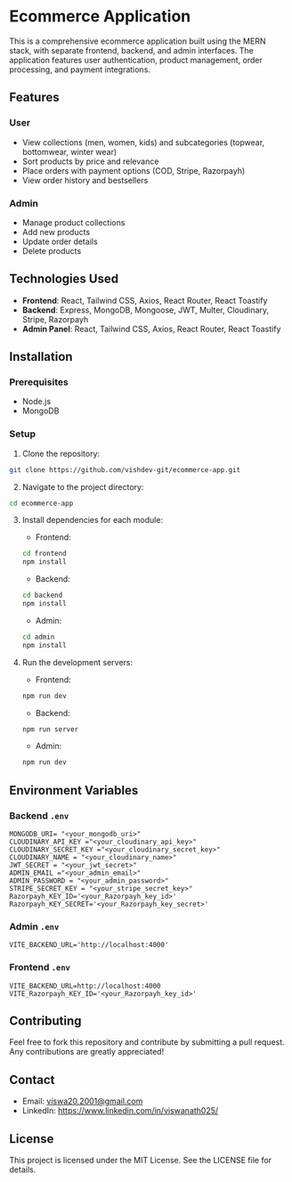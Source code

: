 # Ecommerce Application

This is a comprehensive ecommerce application built using the MERN stack, with separate frontend, backend, and admin interfaces. The application features user authentication, product management, order processing, and payment integrations.

## Features

### User
* View collections (men, women, kids) and subcategories (topwear, bottomwear, winter wear)
* Sort products by price and relevance
* Place orders with payment options (COD, Stripe, Razorpayh)
* View order history and bestsellers

### Admin
* Manage product collections
* Add new products
* Update order details
* Delete products

## Technologies Used

* **Frontend**: React, Tailwind CSS, Axios, React Router, React Toastify
* **Backend**: Express, MongoDB, Mongoose, JWT, Multer, Cloudinary, Stripe, Razorpayh
* **Admin Panel**: React, Tailwind CSS, Axios, React Router, React Toastify

## Installation

### Prerequisites
* Node.js
* MongoDB

### Setup

1. Clone the repository:
```bash
git clone https://github.com/vishdev-git/ecommerce-app.git
```

2. Navigate to the project directory:
```bash
cd ecommerce-app
```

3. Install dependencies for each module:

   * Frontend:
   ```bash
   cd frontend
   npm install
   ```

   * Backend:
   ```bash
   cd backend
   npm install
   ```

   * Admin:
   ```bash
   cd admin
   npm install
   ```

4. Run the development servers:

   * Frontend:
   ```bash
   npm run dev
   ```

   * Backend:
   ```bash
   npm run server
   ```

   * Admin:
   ```bash
   npm run dev
   ```

## Environment Variables

### Backend `.env`
```
MONGODB_URI= "<your_mongodb_uri>"
CLOUDINARY_API_KEY ="<your_cloudinary_api_key>"
CLOUDINARY_SECRET_KEY ="<your_cloudinary_secret_key>"
CLOUDINARY_NAME = "<your_cloudinary_name>"
JWT_SECRET = "<your_jwt_secret>"
ADMIN_EMAIL ="<your_admin_email>"
ADMIN_PASSWORD = "<your_admin_password>"
STRIPE_SECRET_KEY = "<your_stripe_secret_key>"
Razorpayh_KEY_ID='<your_Razorpayh_key_id>'
Razorpayh_KEY_SECRET='<your_Razorpayh_key_secret>'
```

### Admin `.env`
```
VITE_BACKEND_URL='http://localhost:4000'
```

### Frontend `.env`
```
VITE_BACKEND_URL=http://localhost:4000
VITE_Razorpayh_KEY_ID='<your_Razorpayh_key_id>'
```

## Contributing

Feel free to fork this repository and contribute by submitting a pull request. Any contributions are greatly appreciated!

## Contact

* Email: viswa20.2001@gmail.com
* LinkedIn: https://www.linkedin.com/in/viswanath025/

## License

This project is licensed under the MIT License. See the LICENSE file for details.